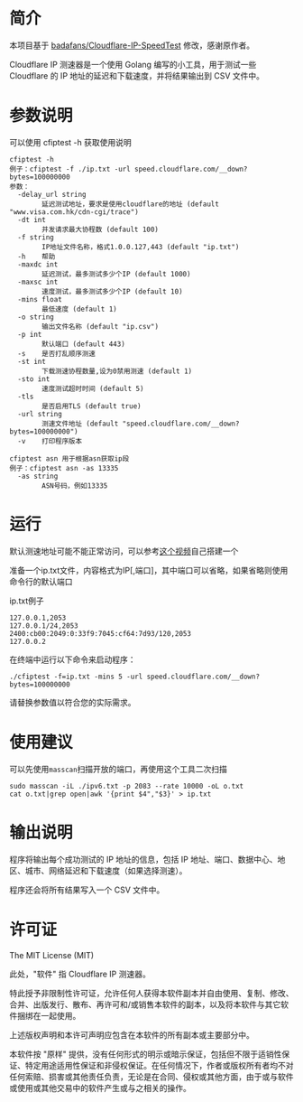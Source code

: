 # 简介
本项目基于 [badafans/Cloudflare-IP-SpeedTest](https://github.com/badafans/Cloudflare-IP-SpeedTest) 修改，感谢原作者。

Cloudflare IP 测速器是一个使用 Golang 编写的小工具，用于测试一些 Cloudflare 的 IP 地址的延迟和下载速度，并将结果输出到 CSV 文件中。

# 参数说明
可以使用 cfiptest -h 获取使用说明
```
cfiptest -h
例子：cfiptest -f ./ip.txt -url speed.cloudflare.com/__down?bytes=100000000
参数：
  -delay_url string
        延迟测试地址，要求是使用cloudflare的地址 (default "www.visa.com.hk/cdn-cgi/trace")
  -dt int
        并发请求最大协程数 (default 100)
  -f string
        IP地址文件名称，格式1.0.0.127,443 (default "ip.txt")
  -h    帮助
  -maxdc int
        延迟测试，最多测试多少个IP (default 1000)
  -maxsc int
        速度测试，最多测试多少个IP (default 10)
  -mins float
        最低速度 (default 1)
  -o string
        输出文件名称 (default "ip.csv")
  -p int
        默认端口 (default 443)
  -s    是否打乱顺序测速
  -st int
        下载测速协程数量,设为0禁用测速 (default 1)
  -sto int
        速度测试超时时间 (default 5)
  -tls
        是否启用TLS (default true)
  -url string
        测速文件地址 (default "speed.cloudflare.com/__down?bytes=100000000")
  -v    打印程序版本

cfiptest asn 用于根据asn获取ip段
例子：cfiptest asn -as 13335
  -as string
        ASN号码，例如13335

```

# 运行
默认测速地址可能不能正常访问，可以参考[这个视频](https://www.youtube.com/watch?v=S4AZkvgnmmA)自己搭建一个

准备一个ip.txt文件，内容格式为IP[,端口]，其中端口可以省略，如果省略则使用命令行的默认端口

ip.txt例子
```
127.0.0.1,2053
127.0.0.1/24,2053
2400:cb00:2049:0:33f9:7045:cf64:7d93/120,2053
127.0.0.2
```

在终端中运行以下命令来启动程序：
```
./cfiptest -f=ip.txt -mins 5 -url speed.cloudflare.com/__down?bytes=100000000
```
请替换参数值以符合您的实际需求。

# 使用建议
可以先使用`masscan`扫描开放的端口，再使用这个工具二次扫描
```shell
sudo masscan -iL ./ipv6.txt -p 2083 --rate 10000 -oL o.txt
cat o.txt|grep open|awk '{print $4","$3}' > ip.txt
```

# 输出说明
程序将输出每个成功测试的 IP 地址的信息，包括 IP 地址、端口、数据中心、地区、城市、网络延迟和下载速度（如果选择测速）。

程序还会将所有结果写入一个 CSV 文件中。

# 许可证
The MIT License (MIT)

此处，"软件" 指 Cloudflare IP 测速器。

特此授予非限制性许可证，允许任何人获得本软件副本并自由使用、复制、修改、合并、出版发行、散布、再许可和/或销售本软件的副本，以及将本软件与其它软件捆绑在一起使用。

上述版权声明和本许可声明应包含在本软件的所有副本或主要部分中。

本软件按 "原样" 提供，没有任何形式的明示或暗示保证，包括但不限于适销性保证、特定用途适用性保证和非侵权保证。在任何情况下，作者或版权所有者均不对任何索赔、损害或其他责任负责，无论是在合同、侵权或其他方面，由于或与软件或使用或其他交易中的软件产生或与之相关的操作。
